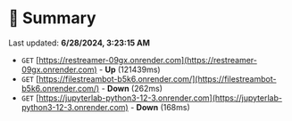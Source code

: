 # 📖 Summary
Last updated: **6/28/2024, 3:23:15 AM**

- `GET` [https://restreamer-09gx.onrender.com](https://restreamer-09gx.onrender.com) - **Up** (121439ms)
- `GET` [https://filestreambot-b5k6.onrender.com/](https://filestreambot-b5k6.onrender.com/) - **Down** (262ms)
- `GET` [https://jupyterlab-python3-12-3.onrender.com](https://jupyterlab-python3-12-3.onrender.com) - **Down** (168ms)
